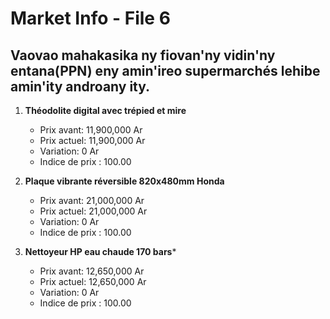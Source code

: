 # Market Info - File 6

## Vaovao mahakasika ny fiovan'ny vidin'ny entana(PPN) eny amin'ireo supermarchés lehibe amin'ity androany ity.

1. **Théodolite digital avec trépied et mire**
   - Prix avant: 11,900,000 Ar
   - Prix actuel: 11,900,000 Ar
   - Variation: 0 Ar
   - Indice de prix : 100.00

2. **Plaque vibrante réversible 820x480mm Honda**
   - Prix avant: 21,000,000 Ar
   - Prix actuel: 21,000,000 Ar
   - Variation: 0 Ar
   - Indice de prix : 100.00

3. **Nettoyeur HP eau chaude 170 bars***
   - Prix avant: 12,650,000 Ar
   - Prix actuel: 12,650,000 Ar
   - Variation: 0 Ar
   - Indice de prix : 100.00

